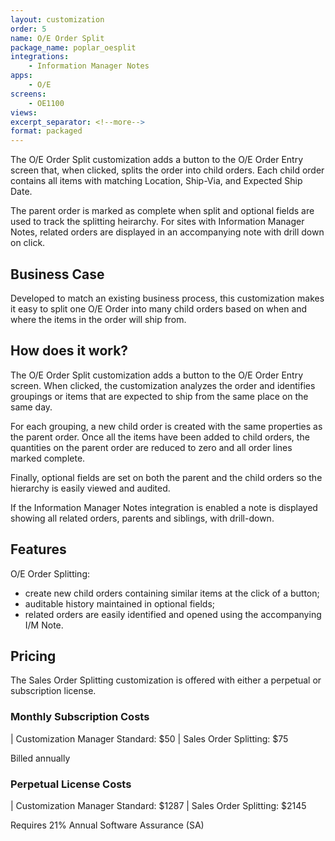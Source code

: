 ```yaml
---
layout: customization
order: 5
name: O/E Order Split
package_name: poplar_oesplit
integrations:
    - Information Manager Notes
apps:
    - O/E
screens:
    - OE1100
views: 
excerpt_separator: <!--more-->
format: packaged
---
```


The O/E Order Split customization adds a button to the O/E Order Entry
screen that, when clicked, splits the order into child orders.  Each child
order contains all items with matching Location, Ship-Via, and Expected
Ship Date.

The parent order is marked as complete when split and optional fields are
used to track the splitting heirarchy.  For sites with Information Manager
Notes, related orders are displayed in an accompanying note with drill down 
on click.
<!--more-->
## Business Case

Developed to match an existing business process, this customization makes
it easy to split one O/E Order into many child orders based on when and 
where the items in the order will ship from.

## How does it work?

The O/E Order Split customization adds a button to the O/E Order Entry screen.
When clicked, the customization analyzes the order and identifies groupings
or items that are expected to ship from the same place on the same day.

For each grouping, a new child order is created with the same properties as the
parent order.  Once all the items have been added to child orders, the 
quantities on the parent order are reduced to zero and all order lines marked 
complete. 

Finally, optional fields are set on both the parent and the child 
orders so the hierarchy is easily viewed and audited.

If the Information Manager Notes integration is enabled a note is displayed
showing all related orders, parents and siblings, with drill-down.

## Features

O/E Order Splitting:

- create new child orders containing similar items at the click of a button;
- auditable history maintained in optional fields;
- related orders are easily identified and opened using the accompanying I/M Note.

## Pricing

The Sales Order Splitting customization is offered with either a
perpetual or subscription license.

### Monthly Subscription Costs

| Customization Manager Standard: $50
| Sales Order Splitting: $75

Billed annually

### Perpetual License Costs

| Customization Manager Standard: $1287
| Sales Order Splitting: $2145

Requires 21% Annual Software Assurance (SA)
